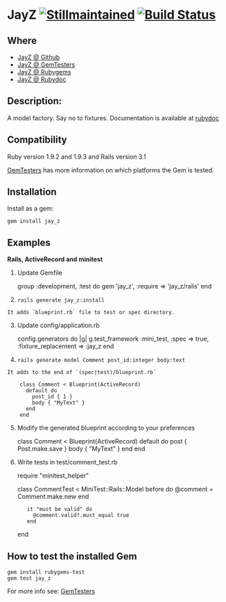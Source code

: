 JayZ [![Stillmaintained](http://stillmaintained.com/unders/jay_z.png)](http://stillmaintained.com/unders/jay_z) [![Build Status](http://travis-ci.org/unders/jay_z.png)](http://travis-ci.org/unders/jay_z)
====


Where
-----
* [JayZ @ Github](http://github.com/unders/jay_z)
* [JayZ @ GemTesters](http://test.rubygems.org/gems/jay_z)
* [JayZ @ Rubygems](http://rubygems.org/gems/jay_z)
* [JayZ @ Rubydoc](http://rubydoc.info/gems/jay_z)

Description:
-----------

A model factory. Say no to fixtures.
Documentation is available at [rubydoc](http://rubydoc.info/gems/jay_z)

Compatibility
-------------

Ruby version 1.9.2 and 1.9.3 and Rails version 3.1

[GemTesters](http://test.rubygems.org/gems/jay_z) has
 more information on which platforms the Gem is tested.

Installation
------------

Install as a gem:

    gem install jay_z

Examples
-------

**Rails, ActiveRecord and minitest**


1.    Update Gemfile

        group :development, :test do
          gem 'jay_z', :require => 'jay_z/rails'
        end

2.    `rails generate jay_z:install`

    It adds `blueprint.rb` file to test or spec directory.

3.    Update config/application.rb

        config.generators do |g|
          g.test_framework :mini_test, :spec => true, :fixture_replacement => :jay_z
        end

4.    `rails generate model Comment post_id:integer body:text`

    It adds to the end of `(spec|test)/blueprint.rb`

        class Comment < Blueprint(ActiveRecord)
          default do
            post_id { 1 }
            body { "MyText" }
          end
        end

5.    Modify the generated blueprint according to your preferences

        class Comment < Blueprint(ActiveRecord)
	       default do
		      post { Post.make.save }
		      body { "MyText" }
	       end
        end

6.   Write tests in test/comment_test.rb

        require "minitest_helper"

        class CommentTest < MiniTest::Rails::Model
  		    before do
    	      @comment = Comment.make.new
  		    end

  		    it "must be valid" do
    	  	  @comment.valid?.must_equal true
  		    end
        end



How to test the installed Gem
-------------------------

    gem install rubygems-test
    gem test jay_z


For more info see: [GemTesters](http://test.rubygems.org/)
